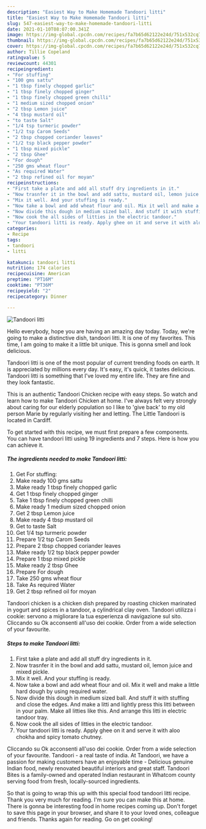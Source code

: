 ```yaml
---
description: "Easiest Way to Make Homemade Tandoori litti"
title: "Easiest Way to Make Homemade Tandoori litti"
slug: 547-easiest-way-to-make-homemade-tandoori-litti
date: 2021-01-10T08:07:00.341Z
image: https://img-global.cpcdn.com/recipes/fa7b65d62122e24d/751x532cq70/tandoori-litti-recipe-main-photo.jpg
thumbnail: https://img-global.cpcdn.com/recipes/fa7b65d62122e24d/751x532cq70/tandoori-litti-recipe-main-photo.jpg
cover: https://img-global.cpcdn.com/recipes/fa7b65d62122e24d/751x532cq70/tandoori-litti-recipe-main-photo.jpg
author: Tillie Copeland
ratingvalue: 5
reviewcount: 44301
recipeingredient:
- "For stuffing"
- "100 gms sattu"
- "1 tbsp finely chopped garlic"
- "1 tbsp finely chopped ginger"
- "1 tbsp finely chopped green chilli"
- "1 medium sized chopped onion"
- "2 tbsp Lemon juice"
- "4 tbsp mustard oil"
- "to taste Salt"
- "1/4 tsp turmeric powder"
- "1/2 tsp Carom Seeds"
- "2 tbsp chopped coriander leaves"
- "1/2 tsp black pepper powder"
- "1 tbsp mixed pickle"
- "2 tbsp Ghee"
- "For dough"
- "250 gms wheat flour"
- "As required Water"
- "2 tbsp refined oil for moyan"
recipeinstructions:
- "First take a plate and add all stuff dry ingredients in it."
- "Now trasnfer it in the bowl and add sattu, mustard oil, lemon juice and mixed pickle."
- "Mix it well. And your stuffing is ready."
- "Now take a bowl and add wheat flour and oil. Mix it well and make a little hard dough by using required water."
- "Now divide this dough in medium sized ball. And stuff it with stuffing and close the edges. And make a litti and lightly press this litti between in your palm. Make all litties like this. And arrange this litti in electric tandoor tray."
- "Now cook the all sides of litties in the electric tandoor."
- "Your tandoori litti is ready. Apply ghee on it and serve it with aloo chokha and spicy tomato chutney."
categories:
- Recipe
tags:
- tandoori
- litti

katakunci: tandoori litti 
nutrition: 174 calories
recipecuisine: American
preptime: "PT16M"
cooktime: "PT36M"
recipeyield: "2"
recipecategory: Dinner

---
```



![Tandoori litti](https://img-global.cpcdn.com/recipes/fa7b65d62122e24d/751x532cq70/tandoori-litti-recipe-main-photo.jpg)

Hello everybody, hope you are having an amazing day today. Today, we're going to make a distinctive dish, tandoori litti. It is one of my favorites. This time, I am going to make it a little bit unique. This is gonna smell and look delicious.

Tandoori litti is one of the most popular of current trending foods on earth. It is appreciated by millions every day. It's easy, it's quick, it tastes delicious. Tandoori litti is something that I've loved my entire life. They are fine and they look fantastic.

This is an authentic Tandoori Chicken recipe with easy steps. So watch and learn how to make Tandoori Chicken at home. I&#39;ve always felt very strongly about caring for our elderly population so I like to &#39;give back&#39; to my old person Marie by regularly visiting her and letting. The Little Tandoori is located in Cardiff.


To get started with this recipe, we must first prepare a few components. You can have tandoori litti using 19 ingredients and 7 steps. Here is how you can achieve it.

<!--inarticleads1-->

##### The ingredients needed to make Tandoori litti:

1. Get For stuffing:
1. Make ready 100 gms sattu
1. Make ready 1 tbsp finely chopped garlic
1. Get 1 tbsp finely chopped ginger
1. Take 1 tbsp finely chopped green chilli
1. Make ready 1 medium sized chopped onion
1. Get 2 tbsp Lemon juice
1. Make ready 4 tbsp mustard oil
1. Get to taste Salt
1. Get 1/4 tsp turmeric powder
1. Prepare 1/2 tsp Carom Seeds
1. Prepare 2 tbsp chopped coriander leaves
1. Make ready 1/2 tsp black pepper powder
1. Prepare 1 tbsp mixed pickle
1. Make ready 2 tbsp Ghee
1. Prepare For dough
1. Take 250 gms wheat flour
1. Take As required Water
1. Get 2 tbsp refined oil for moyan


Tandoori chicken is a chicken dish prepared by roasting chicken marinated in yogurt and spices in a tandoor, a cylindrical clay oven. Tandoori utilizza i cookie: servono a migliorare la tua esperienza di navigazione sul sito. Cliccando su Ok acconsenti all&#39;uso dei cookie. Order from a wide selection of your favourite. 

<!--inarticleads2-->

##### Steps to make Tandoori litti:

1. First take a plate and add all stuff dry ingredients in it.
1. Now trasnfer it in the bowl and add sattu, mustard oil, lemon juice and mixed pickle.
1. Mix it well. And your stuffing is ready.
1. Now take a bowl and add wheat flour and oil. Mix it well and make a little hard dough by using required water.
1. Now divide this dough in medium sized ball. And stuff it with stuffing and close the edges. And make a litti and lightly press this litti between in your palm. Make all litties like this. And arrange this litti in electric tandoor tray.
1. Now cook the all sides of litties in the electric tandoor.
1. Your tandoori litti is ready. Apply ghee on it and serve it with aloo chokha and spicy tomato chutney.


Cliccando su Ok acconsenti all&#39;uso dei cookie. Order from a wide selection of your favourite. Tandoori - a real taste of india. At Tandoori, we have a passion for making customers have an enjoyable time - Delicious genuine Indian food, newly renovated beautiful interiors and great staff. Tandoori Bites is a family-owned and operated Indian restaurant in Whatcom county serving food from fresh, locally-sourced ingredients. 

So that is going to wrap this up with this special food tandoori litti recipe. Thank you very much for reading. I'm sure you can make this at home. There is gonna be interesting food in home recipes coming up. Don't forget to save this page in your browser, and share it to your loved ones, colleague and friends. Thanks again for reading. Go on get cooking!
